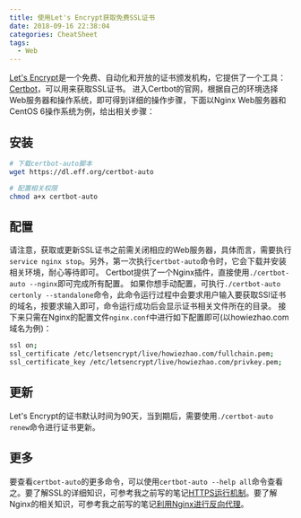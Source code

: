 ```yaml
---
title: 使用Let's Encrypt获取免费SSL证书
date: 2018-09-16 22:38:04
categories: CheatSheet
tags:
  - Web
---
```


[Let's Encrypt](https://letsencrypt.org/zh-cn/)是一个免费、自动化和开放的证书颁发机构，它提供了一个工具：[Certbot](https://certbot.eff.org/)，可以用来获取SSL证书。
进入Certbot的官网，根据自己的环境选择Web服务器和操作系统，即可得到详细的操作步骤，下面以Nginx Web服务器和CentOS 6操作系统为例，给出相关步骤：
<!--more-->
## 安装

```bash
# 下载certbot-auto脚本
wget https://dl.eff.org/certbot-auto

# 配置相关权限
chmod a+x certbot-auto
```

## 配置

请注意，获取或更新SSL证书之前需关闭相应的Web服务器，具体而言，需要执行`service nginx stop`。另外，第一次执行`certbot-auto`命令时，它会下载并安装相关环境，耐心等待即可。
Certbot提供了一个Nginx插件，直接使用`./certbot-auto --nginx`即可完成所有配置。
如果你想手动配置，可执行`./certbot-auto certonly --standalone`命令，此命令运行过程中会要求用户输入要获取SSl证书的域名，按要求输入即可，命令运行成功后会显示证书相关文件所在的目录。
接下来只需在Nginx的配置文件`nginx.conf`中进行如下配置即可(以howiezhao.com域名为例)：

```bash
ssl on;
ssl_certificate /etc/letsencrypt/live/howiezhao.com/fullchain.pem;
ssl_certificate_key /etc/letsencrypt/live/howiezhao.com/privkey.pem;
```

## 更新

Let's Encrypt的证书默认时间为90天，当到期后，需要使用`./certbot-auto renew`命令进行证书更新。

## 更多

要查看`certbot-auto`的更多命令，可以使用`certbot-auto --help all`命令查看之。要了解SSL的详细知识，可参考我之前写的笔记[HTTPS运行机制](http://localhost:4000/2018/05/11/https/)。要了解Nginx的相关知识，可参考我之前写的笔记[利用Nginx进行反向代理](todo)。
